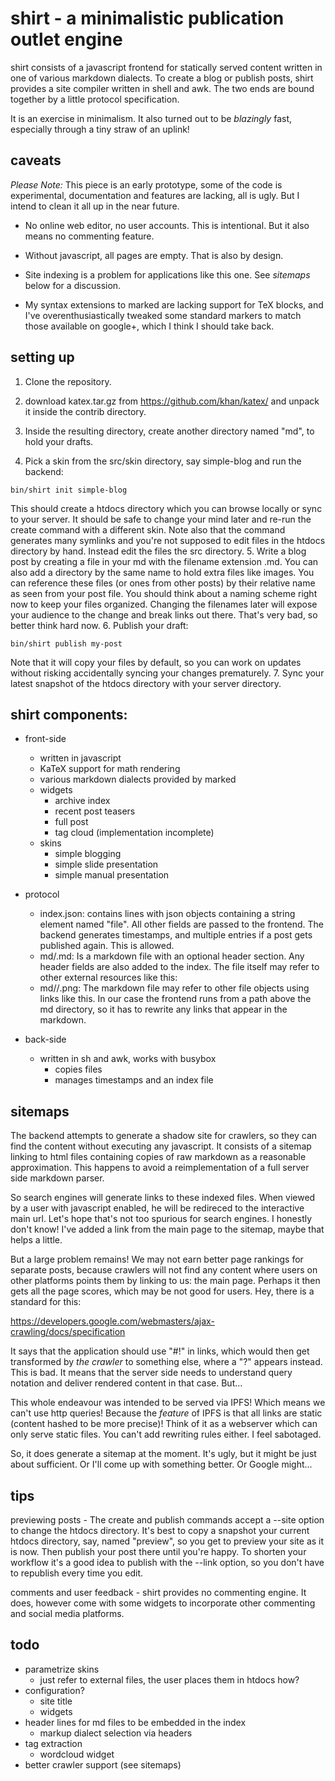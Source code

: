 
# shirt - a minimalistic publication outlet engine

shirt consists of a javascript frontend for statically served content written in one of various markdown dialects. To create a blog or publish posts, shirt provides a site compiler written in shell and awk. The two ends are bound together by a little protocol specification.

It is an exercise in minimalism. It also turned out to be _blazingly_ fast, especially through a tiny straw of an uplink!


## caveats

*Please Note:* This piece is an early prototype, some of the code is experimental, documentation and features are lacking, all is ugly. But I intend to clean it all up in the near future.

- No online web editor, no user accounts. This is intentional. But it also means no commenting feature.
- Without javascript, all pages are empty. That is also by design.

- Site indexing is a problem for applications like this one. See *sitemaps* below for a discussion.
- My syntax extensions to marked are lacking support for TeX blocks, and I've overenthusiastically tweaked some standard markers to match those available on google+, which I think I should take back.


## setting up

1. Clone the repository.

2. download katex.tar.gz from https://github.com/khan/katex/ and unpack it inside the contrib directory.

3. Inside the resulting directory, create another directory named "md", to hold your drafts.
4. Pick a skin from the src/skin directory, say simple-blog and run the backend:
```
bin/shirt init simple-blog
```
This should create a htdocs directory which you can browse locally or sync to your server.
It should be safe to change your mind later and re-run the create command with a different skin.
Note also that the command generates many symlinks and you're not supposed to edit files in the htdocs directory by hand. Instead edit the files the src directory.
5. Write a blog post by creating a file in your md with the filename extension .md. You can also add a directory by the same name to hold extra files like images. You can reference these files (or ones from other posts) by their relative name as seen from your post file.
You should think about a naming scheme right now to keep your files organized. Changing the filenames later will expose your audience to the change and break links out there. That's very bad, so better think hard now.
6. Publish your draft:
```
bin/shirt publish my-post
```
Note that it will copy your files by default, so you can work on updates without risking accidentally syncing your changes prematurely.
7. Sync your latest snapshot of the htdocs directory with your server directory.


## shirt components:

- front-side
  - written in javascript
  - KaTeX support for math rendering
  - various markdown dialects provided by marked
  - widgets
    - archive index
    - recent post teasers
    - full post
    - tag cloud (implementation incomplete)
  - skins
    - simple blogging
    - simple slide presentation
    - simple manual presentation

- protocol
  - index.json: contains lines with json objects containing a string element named "file". All other fields are passed to the frontend. The backend generates timestamps, and multiple entries if a post gets published again. This is allowed.
  - md/<post>.md: Is a markdown file with an optional header section. Any header fields are also added to the index. The file itself may refer to other external resources like this:
  - md/<post>/<image>.png: The markdown file may refer to other file objects using links like this. In our case the frontend runs from a path above the md directory, so it has to rewrite any links that appear in the markdown.

- back-side
  - written in sh and awk, works with busybox
    - copies files
    - manages timestamps and an index file


## sitemaps

The backend attempts to generate a shadow site for crawlers, so they can find the content without executing any javascript. It consists of a sitemap linking to html files containing copies of raw markdown as a reasonable approximation. This happens to avoid a reimplementation of a full server side markdown parser.

So search engines will generate links to these indexed files. When viewed by a user with javascript enabled, he will be redireced to the interactive main url. Let's hope that's not too spurious for search engines. I honestly don't know! I've added a link from the main page to the sitemap, maybe that helps a little.

But a large problem remains! We may not earn better page rankings for separate posts, because crawlers will not find any content where users on other platforms points them by linking to us: the main page. Perhaps it then gets all the page scores, which may be not good for users. Hey, there is a standard for this:

https://developers.google.com/webmasters/ajax-crawling/docs/specification

It says that the application should use "#!" in links, which would then get transformed by _the crawler_ to something else, where a "?" appears instead. This is bad. It means that the server side needs to understand query notation and deliver rendered content in that case. But...

This whole endeavour was intended to be served via IPFS! Which means we can't use http queries! Because the _feature_ of IPFS is that all links are static (content hashed to be more precise)! Think of it as a webserver which can only serve static files. You can't add rewriting rules either. I feel sabotaged.

So, it does generate a sitemap at the moment. It's ugly, but it might be just about sufficient. Or I'll come up with something better. Or Google might...


## tips

previewing posts - The create and publish commands accept a --site option to change the htdocs directory. It's best to copy a snapshot your current htdocs directory, say, named "preview", so you get to preview your site as it is now. Then publish your post there until you're happy. To shorten your workflow it's a good idea to publish with the --link option, so you don't have to republish every time you edit.

comments and user feedback - shirt provides no commenting engine. It does, however come with some widgets to incorporate other commenting and social media platforms. 


## todo

- parametrize skins
  - just refer to external files, the user places them in htdocs how?
- configuration?
  - site title
  - widgets
- header lines for md files to be embedded in the index
  - markup dialect selection via headers
- tag extraction
  - wordcloud widget
- better crawler support (see sitemaps)
